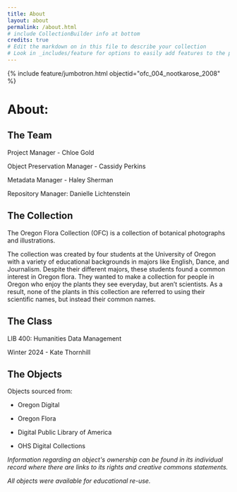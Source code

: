 ```yaml
---
title: About
layout: about
permalink: /about.html
# include CollectionBuilder info at bottom
credits: true
# Edit the markdown on in this file to describe your collection
# Look in _includes/feature for options to easily add features to the page
---
```


{% include feature/jumbotron.html objectid="ofc_004_nootkarose_2008" %}
# About:
## The Team
Project Manager - Chloe Gold

Object Preservation Manager - Cassidy Perkins

Metadata Manager - Haley Sherman

Repository Manager: Danielle Lichtenstein
## The Collection
The Oregon Flora Collection (OFC) is a collection of botanical photographs and illustrations.

The collection was created by four students at the University of Oregon with a variety of educational backgrounds in majors like English, Dance, and Journalism. Despite their different majors, these students found a common interest in Oregon flora. They wanted to make a collection for people in Oregon who enjoy the plants they see everyday, but aren’t scientists. As a result, none of the plants in this collection are referred to using their scientific names, but instead their common names.
## The Class
LIB 400: Humanities Data Management 

Winter 2024 - Kate Thornhill
## The Objects
Objects sourced from:

* Oregon Digital

* Oregon Flora

* Digital Public Library of America

* OHS Digital Collections

*Information regarding an object's ownership can be found in its individual record where there are links to its rights and creative commons statements.* 

*All objects were available for educational re-use.* 
